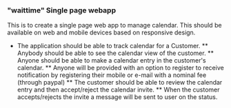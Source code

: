 ### "waittime" Single page webapp

This is to create a single page web app to manage calendar. This should be available on web and mobile devices based
on responsive design.
* The application should be able to track calendar for a Customer.
  ** Anybody should be able to see the calendar view of the customer.
  ** Anyone should be able to make a calendar entry in the customer's calendar.
  ** Anyone will be provided with an option to register to receive notification by registering their
     mobile or e-mail with a nominal fee (through paypal)
  ** The customer should be able to review the calendar entry and then accept/reject the calendar invite.
  ** When the customer accepts/rejects the invite a message will be sent to user on the status.

